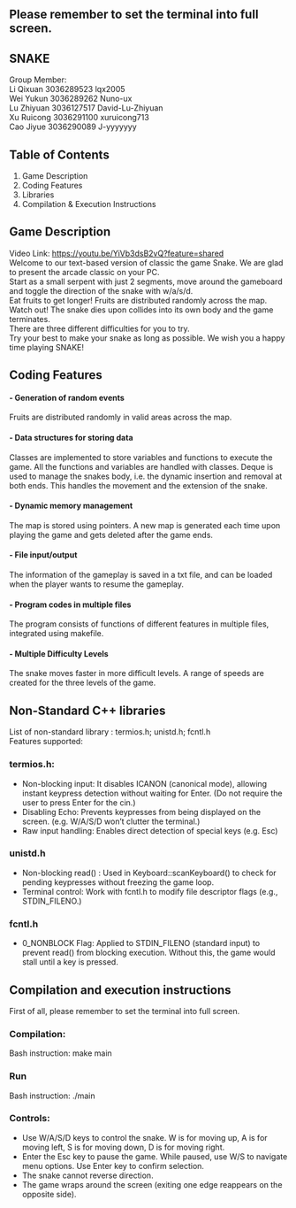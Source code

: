 ## Please remember to set the terminal into full screen.
## SNAKE
Group Member: <br/>
              Li Qixuan 3036289523 lqx2005 <br/>
              Wei Yukun 3036289262 Nuno-ux <br/>
              Lu Zhiyuan 3036127517 David-Lu-Zhiyuan <br/>
              Xu Ruicong 3036291100 xuruicong713 <br/>
              Cao Jiyue 3036290089 J-yyyyyyy <br/>

## Table of Contents
1. Game Description
2. Coding Features
3. Libraries
4. Compilation & Execution Instructions

## Game Description
Video Link: https://youtu.be/YiVb3dsB2vQ?feature=shared <br/>
Welcome to our text-based version of classic the game Snake. We are glad to present the arcade classic on your PC.<br/>
Start as a small serpent with just 2 segments, move around the gameboard and toggle the direction of the snake with w/a/s/d.<br/>
Eat fruits to get longer! Fruits are distributed randomly across the map. <br/>
Watch out! The snake dies upon collides into its own body and the game terminates. <br/>
There are three different difficulties for you to try.<br/>
Try your best to make your snake as long as possible. We wish you a happy time playing SNAKE!


## Coding Features
#### - Generation of random events  <br/>
Fruits are distributed randomly in valid areas across the map.  <br/>
#### - Data structures for storing data  <br/>
Classes are implemented to store variables and functions to execute the game. All the functions and variables are handled with classes. Deque is used to manage the snakes body, i.e. the dynamic insertion and removal at both ends. This handles the movement and the extension of the snake. <br/>
#### - Dynamic memory management <br/>
The map is stored using pointers. A new map is generated each time upon playing the game and gets deleted after the game ends.
#### - File input/output  <br/>
The information of the gameplay is saved in a txt file, and can be loaded when the player wants to resume the gameplay.  <br/>
#### - Program codes in multiple files  <br/>
The program consists of functions of different features in multiple files, integrated using makefile.  <br/>
#### - Multiple Difficulty Levels  <br/>
The snake moves faster in more difficult levels.  A range of speeds are created for the three levels of the game.<br/>

## Non-Standard C++ libraries <br/>
List of non-standard library : termios.h; unistd.h; fcntl.h <br/>
Features supported: <br/>
### termios.h: <br/>
-	Non-blocking input: It disables ICANON (canonical mode), allowing instant keypress detection without waiting for Enter. (Do not require the user to press Enter for the cin.) <br/>
-	Disabling Echo: Prevents keypresses from being displayed on the screen. (e.g. W/A/S/D won’t clutter the terminal.) <br/>
-	Raw input handling: Enables direct detection of special keys (e.g. Esc) <br/>
### unistd.h <br/>
-	Non-blocking read() : Used in Keyboard::scanKeyboard() to check for pending keypresses without freezing the game loop. <br/>
-	Terminal control: Work with fcntl.h to modify file descriptor flags (e.g., STDIN_FILENO.) <br/>
### fcntl.h <br/>
-	0_NONBLOCK Flag: Applied to STDIN_FILENO (standard input) to prevent read() from blocking execution. Without this, the game would stall until a key is pressed. <br/>

## Compilation and execution instructions <br/>
First of all, please remember to set the terminal into full screen. <br/>
### Compilation: <br/>
Bash instruction: make main <br/>
### Run <br/>
Bash instruction: ./main <br/>
### Controls: <br/> 
-	Use W/A/S/D keys to control the snake. W is for moving up, A is for moving left, S is for moving down, D is for moving right. <br/>
-	Enter the Esc key to pause the game. While paused, use W/S to navigate menu options. Use Enter key to confirm selection. <br/>
-	The snake cannot reverse direction. <br/>
-	The game wraps around the screen (exiting one edge reappears on the opposite side). <br/>
